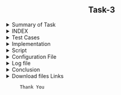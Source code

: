 <h2 align="center">Task-3</h2>

<details>
  <summary> Summary of Task </summary>
  <ul>
    <br>
    <li> Write a script in Shell.</li>
    <li> This script has been used to download 2 google sheets. </li>
    <li> Both of those Google sheets will have the formate csv file. </li>
    <li> Only the name, Average and Sum columns and their values should be printed. </li>
  </ul>
</details>

<details>
<summary> INDEX </summary>
  <ul>
    <br>
    <li> Test cases</li>
    <li> Implementation </li>
    <li> Script </li>
    <li> Output of script </li>
    <li> Conclusion  </li>
    <li> download files links </li>
  </ul>
  </details>

<details>
  <summary> Test Cases </summary>
  
|S.NO|Test Cases|Test Case Description|Expected Result|Test Status|Output|
|:----:|:-----:|:-----:|:-----:|:-----:|:----:|
|1|**Published Url** |Spread sheet link published by using publish to web option from file of spreadsheet and select the .csv format |Url should be published|**PASS** |![Webpublish](https://user-images.githubusercontent.com/82143335/116895216-94476480-ac50-11eb-9466-18a10936a60e.PNG)|
|2|**Declaring the path of commands in variable** |I declared the path of commands in variables in the configuration file which i used in the script  |Path of command should be declare in the variable |**PASS**|![variables](https://user-images.githubusercontent.com/82143335/116895709-1cc60500-ac51-11eb-8d94-fbb9faf237a5.PNG)|
|3|**DOWNLOADING THE GOOGLE SPREAD SHEETS IN CSV FORMAT** |I used wget with -q option with url of the google spread sheet to download in csv format -q option is used for silently downloaded <br/> I used this $WGET $option $URL1 and $URL2 the value of these variable extracting from the configuration file |Google spreadsheet in csv format should be downloaded |**PASS** |![download spreadsheet](https://user-images.githubusercontent.com/82143335/116896072-7cbcab80-ac51-11eb-9828-6bb1f0caf055.PNG)|
|4|**RENAME THE DOWNLOADED FILE**|Renamed  files which was downloading through 3 test case to sheet1.csv and sheet2.csv by using mv command  <br/> Iused this $MV $OLDFILE $NEWFILE the value of these variable extract from the configuration file |Files should be renamed|**PASS** |--|
|5 |**RENAME THE DOWNLOADED FILE** |Renamed  files which was downloading through 3 test case to sheet1.csv and sheet2.csv by using mv command  <br/> Iused this $MV $OLDFILE $NEWFILE the value of these variable extract from the configuration file |Files should be renamed|**PASS** |--|
|6 |**DISPLAY THE OUTPUT using configuration file** | I used the source of configuration file in the script and run the script  <br/> I used  this to extract the required column (awk -F "," '{print "Name :",$name1, "\n", "Sum :",$average1* "\n", "Average :",$average1, "\n"}') |Script should be run and display the output |**PASS** |![outpu2](https://user-images.githubusercontent.com/82143335/116898853-872c7480-ac54-11eb-92b5-81bcc2a41a1c.PNG)|
|7 |**Adding the column in the spreadsheet** |Add the column in the spreadsheet and gives the word to all students |Output should be updated |**PASS** | |
|8 |**Adding the row in the spreadsheet** |Add the row in the spreadsheet and gives the word in all the columns |Output should be updated |**PASS** | |
|9 |**Redirect the output** |Redirect the output of both sheet in a file  using this **> & >>** |Output should be redirect in the file |**PASS** | |
|10 |**log file** |when script run all logs genrate in log file |log should be genrated successfully in log file |**pass** |![log](https://user-images.githubusercontent.com/82143335/116899357-12a60580-ac55-11eb-822a-faa3d25cfff6.PNG)|

  
  </details>
  
  <details>
  <summary> Implementation </summary>
  
In this script, first of all I copied the spreadsheet link to csv link through web publish option.
After that I downloaded the link to the spreadsheet with the wget command and rename the download file with the mv command.
Then I got the required output from awk command.
  
  </details>
  
  <details>
  <summary> Script </summary>
  </details>
  
  <details>
  <summary> Configuration File </summary>
  
 #This is the main configuration file of script

#============================================================================================

#Variable declaration of command path which used in script

#wget command is a Linux command line utility that helps us to download the files from the web.

WGET=/usr/bin/wget

#echo command in linux is used to display line of text/stringon terminal.

ECHO=/usr/bin/echo

#mv command renames a file or folder and moves a group of files to a different directory

MV=/usr/bin/mv

#cat command allows us to create single or multiple files, view contain of file, concatenate files and redirect output in terminal or files.

CAT=/usr/bin/cat

#awk command searches files for text containing a pattern. When a line or text matches, awk performs a specific action on that line/text.

AWK=/usr/bin/awk

#tail commandprint the last N number of data of the given input.

TAIL=/usr/bin/tail

#tr is a command for translating or deleting characters.

TR=/usr/bin/tr

#The grep command in unix or linux system is used to print the lines that match a given pattern.

GREP=/usr/bin/grep

#wc Command in Linux Count Number of Lines, Words, and Character.

WC=/usr/bin/wc

#pwd command prints the path of the working directory

PWD=/usr/bin/pwd

#cp command is used to copy files or group of files or directory.

CP=/usr/bin/cp

#date command is used to display the system date and time.

DATE=/usr/bin/date

#=/usr/bin/

#==========================================================================================

#wget command option

#The download output is not visible so -q is used

WGETOPT1=-q

#===========================================================================================

#tr command option

#-cd option used for delete the character.

TROPT1=-cd

#=============================================================================================

#wc command option

#-c is used ko count the character

WCOPT1=-c

#==============================================================================================

#grep command option

#-i option used for displays both uppercase and lowercase results.

GREPOPT1=-i

#===============================================================================================

#awk command option

#-F used for the input field separator.

AWKOPT1=-F

#=================================================================================================

#here url used to download the spreadsheet in the format CSV

#Below url01 for download the spreadsheet 1

MYURL01=https://docs.google.com/spreadsheets/d/e/2PACX-1vS9pmOTPTCVI3XdmGtzetXIm9YVD2cnLDXAkBviswsYAifm9d9dq_iKfPFaHOMpL9oxtSJBh-u9R5CW/pub?output=csv

#===============================================================================================

#Below url02 for download the spreadsheet 2

MYURL02=https://docs.google.com/spreadsheets/d/e/2PACX-1vSEjogtwoNCCLzmjLHSegdJXH-icphTYJfzpAGC7WYOBPqgkwXNgcC3HQGpfU4tP-Jf8KUTVOHBloX6/pub?output=csv

#===============================================================================================

#Rename the downloaded file 1

OLDFILENAME1=/home/pradeep/task/pub?output=csv

NEWFILENAME1=/home/pradeep/task/sheet1.csv

#===============================================================================================

#Rename the downloaded file 2

OLDFILENAME2=/home/pradeep/task/pub?output=csv

NEWFILENAME2=/home/pradeep/task/sheet2.csv

#================================================================================================

#SRNCOLUMN=SrNo

#INTERCOL=Intern Name

#COLUMN3=Punctuality

#COLUMN4=Time management

#COLUMN5=Attendance

#COLUMN6=Communication

#COLUMN7=Requirement analysis

#COLUMN8=Self Learning

#COLUMN9=Grammatical error

#COLUMN10=Creativity

AVGCOLUMN=Average

avgcolumn=average

#namecolumn=name

#===================================================================================================
#Extra column

NAMECOL=Name

INTERNCOL=Intern

SUMCOL=Sum

AVGCOL=Avg

#=================================================================================================
#log file of script

log=/home/pradeep/task/script.log

#==================================================================================================

#directory for datafile

DATADIR=/home/pradeep/task/datafile

OUTPUTFIR=/home/pradeep/task/datafile/output.txt

#==================================================================================================

  </details>
  
  <details>
  <summary> Log file </summary>
   
Mon May  3 17:08:08 IST 2021 [wget command] download the csv file using wget command /usr/bin/wget -q https://docs.google.com/spreadsheets/d/e/2PACX-1vS9pmOTPTCVI3XdmGtzetXIm9YVD2cnLDXAkBviswsYAifm9d9dq_iKfPFaHOMpL9oxtSJBh-u9R5CW/pub?output=csv

Mon May  3 21:09:12 IST 2021 [wget command] download the csv file using wget command /usr/bin/wget -q https://docs.google.com/spreadsheets/d/e/2PACX-
1vS9pmOTPTCVI3XdmGtzetXIm9YVD2cnLDXAkBviswsYAifm9d9dq_iKfPFaHOMpL9oxtSJBh-u9R5CW/pub?output=csv

Mon May  3 21:09:12 IST 2021 [mv command] It rename the downloaded file using mv command /usr/bin/mv /home/pradeep/task/pub?output=csv /home/pradeep/task/sheet1.csv

Mon May  3 21:09:12 IST 2021 [count commas] count the no of commas before the Intern name 1

Mon May  3 21:09:12 IST 2021 [add 1 in the previous result of commas] 1

Mon May  3 21:09:12 IST 2021  [total commas for extract the Intern name column ] 2

Mon May  3 21:09:12 IST 2021 [count commas] count the no of commas before the Average 10

Mon May  3 21:09:12 IST 2021 [add 1 in the total no of commas before average column to get the exact average column] 1

Mon May  3 21:09:12 IST 2021 [commas for extract the average column] 11

Mon May  3 21:09:12 IST 2021 [output for sheet 1] successfully print sheet1 the required output

Mon May  3 21:09:17 IST 2021 [wget command] download the csv file using wget command /usr/bin/wget -q https://docs.google.com/spreadsheets/d/e/2PACX-1vSEjogtwoNCCLzmjLHSegdJXH-icphTYJfzpAGC7WYOBPqgkwXNgcC3HQGpfU4tP-Jf8KUTVOHBloX6/pub?output=csv

Mon May  3 21:09:17 IST 2021 [mv command] download sheet2 csv file using mv command /usr/bin/mv /home/pradeep/task/pub?output=csv /home/pradeep/task/sheet2.csv

Mon May  3 21:09:17 IST 2021 [count comma for intername] count the no of commas before the Intern name 1

Mon May  3 21:09:17 IST 2021 [add 1 in the total no of commas before Intern name column to get the exact Intern name column] 1

Mon May  3 21:09:17 IST 2021  [total commas for intername] download sheet2 csv file using this command 2

Mon May  3 21:09:17 IST 2021 [count commas] count the no of commas before the Average 10

Mon May  3 21:09:17 IST 2021 [add 1 for Average] download sheet2 csv file using this command 1

Mon May  3 21:09:17 IST 2021 [commas for extract the average column] 11

Mon May  3 21:09:17 IST 2021 [output for sheet 2] successfully print sheet2 the required output
  
  </details>
  
  <details>
  <summary> Conclusion </summary>
  
  I would like to share my experience while doing this work. The given script is doing its job correctly.
  
  </details>
  
  <details>
  <summary> Download files Links </summary>
  
#### Download the google sheet in csv format for evaluation of self and others on the basis of previous performance.
- [Link for download csv file 1](https://docs.google.com/spreadsheets/d/e/2PACX-1vS9pmOTPTCVI3XdmGtzetXIm9YVD2cnLDXAkBviswsYAifm9d9dq_iKfPFaHOMpL9oxtSJBh-u9R5CW/pub?output=csv)

#### Download the google sheet in  csv format for evaluation of self and others on the basis of task1
- [Link for download csv file 2](https://docs.google.com/spreadsheets/d/e/2PACX-1vSEjogtwoNCCLzmjLHSegdJXH-icphTYJfzpAGC7WYOBPqgkwXNgcC3HQGpfU4tP-Jf8KUTVOHBloX6/pub?output=csv)

  </details>

```
     Thank You
```
